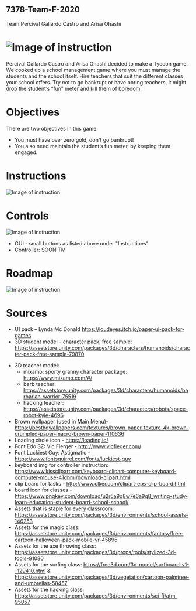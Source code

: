 ## 7378-Team-F-2020
Team Percival Gallardo Castro and Arisa Ohashi

![Image of instruction](https://i.imgur.com/NbiDdPx.jpg)
======
Percival Gallardo Castro and Arisa Ohashi decided to make a Tycoon game. We cooked up a school management game where you must manage the students and the school itself. Hire teachers that suit the different classes your school offers. Try not to go bankrupt or have boring teachers, it might drop the student’s “fun” meter and kill them of boredom. 

# Objectives
There are two objectives in this game:
- You must have over zero gold, don't go bankrupt!
- You also need maintain the student’s fun meter, by keeping them engaged.


# Instructions
![Image of instruction](https://i.imgur.com/mmzY8Zi.jpg)

# Controls 
![Image of instruction](https://i.imgur.com/n7pd1VN.jpg)
- GUI - small buttons as listed above under "Instructions"
- Controller: SOON TM

# Roadmap
![Image of instruction](https://i.imgur.com/yPADjGe.jpg)

# Sources
* UI pack – Lynda Mc Donald https://loudeyes.itch.io/paper-ui-pack-for-games
* 3D student model – character pack, free sample: https://assetstore.unity.com/packages/3d/characters/humanoids/character-pack-free-sample-79870
- 3D teacher model:
  - mixamo: sporty granny character package: https://www.mixamo.com/#/
  -	barb teacher: https://assetstore.unity.com/packages/3d/characters/humanoids/barbarian-warrior-75519
  -	hacking teacher: https://assetstore.unity.com/packages/3d/characters/robots/space-robot-kyle-4696
- Brown wallpaper (used in Main Menu)- https://besthqwallpapers.com/textures/brown-paper-texture-4k-brown-crumpled-paper-macro-brown-paper-110636
- Loading circle icon - https://loading.io/
- Font Edo SZ: Vic Fierger - http://www.vicfieger.com/
- Font Luckiest Guy: Astigmatic - https://www.fontsquirrel.com/fonts/luckiest-guy
- keyboard img for controller instruction: https://www.kissclipart.com/keyboard-clipart-computer-keyboard-computer-mouse-41dhmi/download-clipart.html
- clip board for tasks - http://www.clker.com/clipart-eps-clip-board.html
- board icon for classes - https://www.pngkey.com/download/u2r5a9q8w7e6a9q8_writing-study-learn-education-student-board-school-school/
- Assets that is staple for every classroom: https://assetstore.unity.com/packages/3d/environments/school-assets-146253
- Assets for the magic class: https://assetstore.unity.com/packages/3d/environments/fantasy/free-cartoon-halloween-pack-mobile-vr-45896
- Assets for the axe throwing class: https://assetstore.unity.com/packages/3d/props/tools/stylized-3d-tools-91080
- Assets for the surfing class: https://free3d.com/3d-model/surfboard-v1--129410.html & https://assetstore.unity.com/packages/3d/vegetation/cartoon-palmtree-and-umbrellas-58457
- Assets for the hacking class: https://assetstore.unity.com/packages/3d/environments/sci-fi/atm-95057

